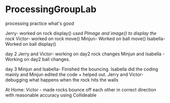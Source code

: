 # ProcessingGroupLab
processing practice
what's good


Jerry- worked on rock display() *used PImage and image() to display the rock*
Victor- worked on rock move()
Minjun- Worked on ball move()
Isabella- Worked on ball display()

day 2
Jerry and Victor- working on day2 rock changes
Minjun and Isabella - Working on day2 ball changes.

day 3
Minjun and Isabella- Finished the bouncing. 
Isabella did the coding mainly and Minjun edited the code + helped out.
Jerry and Victor- debugging what happens when the rock hits the walls

At Home:
Victor - made rocks bounce off each other in correct direction with reasonable accuracy using Collideable
